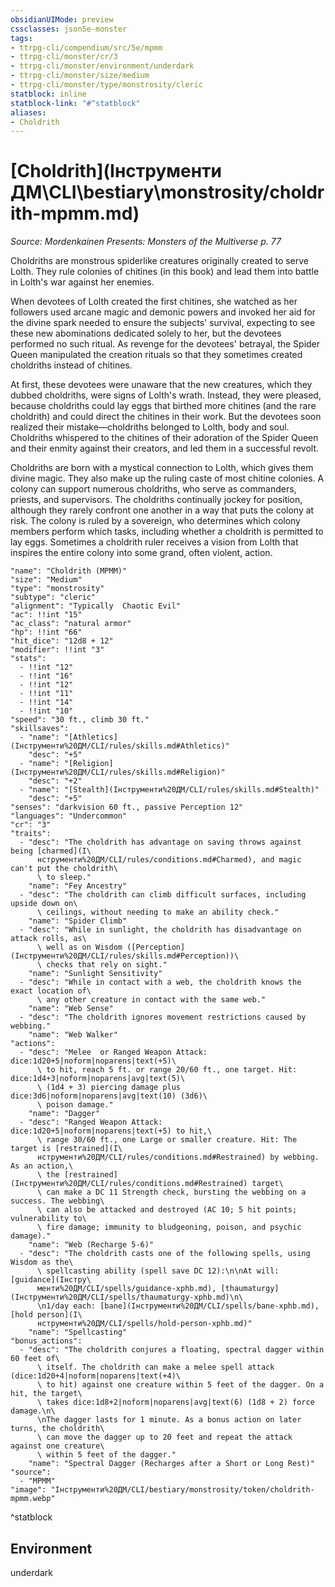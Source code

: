 ```yaml
---
obsidianUIMode: preview
cssclasses: json5e-monster
tags:
- ttrpg-cli/compendium/src/5e/mpmm
- ttrpg-cli/monster/cr/3
- ttrpg-cli/monster/environment/underdark
- ttrpg-cli/monster/size/medium
- ttrpg-cli/monster/type/monstrosity/cleric
statblock: inline
statblock-link: "#^statblock"
aliases:
- Choldrith
---
```

# [Choldrith](Інструменти ДМ\CLI\bestiary\monstrosity/choldrith-mpmm.md)
*Source: Mordenkainen Presents: Monsters of the Multiverse p. 77*  

Choldriths are monstrous spiderlike creatures originally created to serve Lolth. They rule colonies of chitines (in this book) and lead them into battle in Lolth's war against her enemies.

When devotees of Lolth created the first chitines, she watched as her followers used arcane magic and demonic powers and invoked her aid for the divine spark needed to ensure the subjects' survival, expecting to see these new abominations dedicated solely to her, but the devotees performed no such ritual. As revenge for the devotees' betrayal, the Spider Queen manipulated the creation rituals so that they sometimes created choldriths instead of chitines.

At first, these devotees were unaware that the new creatures, which they dubbed choldriths, were signs of Lolth's wrath. Instead, they were pleased, because choldriths could lay eggs that birthed more chitines (and the rare choldrith) and could direct the chitines in their work. But the devotees soon realized their mistake—choldriths belonged to Lolth, body and soul. Choldriths whispered to the chitines of their adoration of the Spider Queen and their enmity against their creators, and led them in a successful revolt.

Choldriths are born with a mystical connection to Lolth, which gives them divine magic. They also make up the ruling caste of most chitine colonies. A colony can support numerous choldriths, who serve as commanders, priests, and supervisors. The choldriths continually jockey for position, although they rarely confront one another in a way that puts the colony at risk. The colony is ruled by a sovereign, who determines which colony members perform which tasks, including whether a choldrith is permitted to lay eggs. Sometimes a choldrith ruler receives a vision from Lolth that inspires the entire colony into some grand, often violent, action.

```statblock
"name": "Choldrith (MPMM)"
"size": "Medium"
"type": "monstrosity"
"subtype": "cleric"
"alignment": "Typically  Chaotic Evil"
"ac": !!int "15"
"ac_class": "natural armor"
"hp": !!int "66"
"hit_dice": "12d8 + 12"
"modifier": !!int "3"
"stats":
  - !!int "12"
  - !!int "16"
  - !!int "12"
  - !!int "11"
  - !!int "14"
  - !!int "10"
"speed": "30 ft., climb 30 ft."
"skillsaves":
  - "name": "[Athletics](Інструменти%20ДМ/CLI/rules/skills.md#Athletics)"
    "desc": "+5"
  - "name": "[Religion](Інструменти%20ДМ/CLI/rules/skills.md#Religion)"
    "desc": "+2"
  - "name": "[Stealth](Інструменти%20ДМ/CLI/rules/skills.md#Stealth)"
    "desc": "+5"
"senses": "darkvision 60 ft., passive Perception 12"
"languages": "Undercommon"
"cr": "3"
"traits":
  - "desc": "The choldrith has advantage on saving throws against being [charmed](І\
      нструменти%20ДМ/CLI/rules/conditions.md#Charmed), and magic can't put the choldrith\
      \ to sleep."
    "name": "Fey Ancestry"
  - "desc": "The choldrith can climb difficult surfaces, including upside down on\
      \ ceilings, without needing to make an ability check."
    "name": "Spider Climb"
  - "desc": "While in sunlight, the choldrith has disadvantage on attack rolls, as\
      \ well as on Wisdom ([Perception](Інструменти%20ДМ/CLI/rules/skills.md#Perception))\
      \ checks that rely on sight."
    "name": "Sunlight Sensitivity"
  - "desc": "While in contact with a web, the choldrith knows the exact location of\
      \ any other creature in contact with the same web."
    "name": "Web Sense"
  - "desc": "The choldrith ignores movement restrictions caused by webbing."
    "name": "Web Walker"
"actions":
  - "desc": "Melee  or Ranged Weapon Attack: dice:1d20+5|noform|noparens|text(+5)\
      \ to hit, reach 5 ft. or range 20/60 ft., one target. Hit: dice:1d4+3|noform|noparens|avg|text(5)\
      \ (1d4 + 3) piercing damage plus dice:3d6|noform|noparens|avg|text(10) (3d6)\
      \ poison damage."
    "name": "Dagger"
  - "desc": "Ranged Weapon Attack: dice:1d20+5|noform|noparens|text(+5) to hit,\
      \ range 30/60 ft., one Large or smaller creature. Hit: The target is [restrained](І\
      нструменти%20ДМ/CLI/rules/conditions.md#Restrained) by webbing. As an action,\
      \ the [restrained](Інструменти%20ДМ/CLI/rules/conditions.md#Restrained) target\
      \ can make a DC 11 Strength check, bursting the webbing on a success. The webbing\
      \ can also be attacked and destroyed (AC 10; 5 hit points; vulnerability to\
      \ fire damage; immunity to bludgeoning, poison, and psychic damage)."
    "name": "Web (Recharge 5-6)"
  - "desc": "The choldrith casts one of the following spells, using Wisdom as the\
      \ spellcasting ability (spell save DC 12):\n\nAt will: [guidance](Інстру\
      менти%20ДМ/CLI/spells/guidance-xphb.md), [thaumaturgy](Інструменти%20ДМ/CLI/spells/thaumaturgy-xphb.md)\n\
      \n1/day each: [bane](Інструменти%20ДМ/CLI/spells/bane-xphb.md), [hold person](І\
      нструменти%20ДМ/CLI/spells/hold-person-xphb.md)"
    "name": "Spellcasting"
"bonus_actions":
  - "desc": "The choldrith conjures a floating, spectral dagger within 60 feet of\
      \ itself. The choldrith can make a melee spell attack (dice:1d20+4|noform|noparens|text(+4)\
      \ to hit) against one creature within 5 feet of the dagger. On a hit, the target\
      \ takes dice:1d8+2|noform|noparens|avg|text(6) (1d8 + 2) force damage.\n\
      \nThe dagger lasts for 1 minute. As a bonus action on later turns, the choldrith\
      \ can move the dagger up to 20 feet and repeat the attack against one creature\
      \ within 5 feet of the dagger."
    "name": "Spectral Dagger (Recharges after a Short or Long Rest)"
"source":
  - "MPMM"
"image": "Інструменти%20ДМ/CLI/bestiary/monstrosity/token/choldrith-mpmm.webp"
```
^statblock

## Environment

underdark